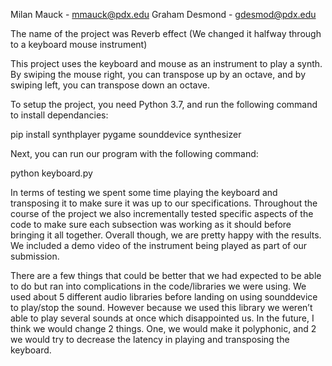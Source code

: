 Milan Mauck - mmauck@pdx.edu
Graham Desmond - gdesmod@pdx.edu

The name of the project was Reverb effect (We changed it halfway through to a keyboard mouse instrument)

This project uses the keyboard and mouse as an instrument to play a synth. By swiping the mouse right, you can transpose up by an octave, and by swiping left, you can transpose down an octave.

To setup the project, you need Python 3.7, and run the following command to install dependancies:

pip install synthplayer pygame sounddevice synthesizer

Next, you can run our program with the following command:

python keyboard.py

In terms of testing we spent some time playing the keyboard and transposing it to make sure it was up to our specifications. Throughout the course of the project we also incrementally tested specific aspects of the code to make sure each subsection was working as it should before bringing it all together. Overall though, we are pretty happy with the results. We included a demo video of the instrument being played as part of our submission.

There are a few things that could be better that we had expected to be able to do but ran into complications in the code/libraries we were using. We used about 5 different audio libraries before landing on using sounddevice to play/stop the sound. However because we used this library we weren’t able to play several sounds at once which disappointed us. In the future, I think we would change 2 things. One, we would make it polyphonic, and 2 we would try to decrease the latency in playing and transposing the keyboard.